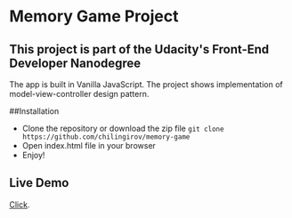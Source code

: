 # Memory Game Project

## This project is part of the Udacity's Front-End Developer Nanodegree

The app is built in Vanilla JavaScript. The project shows implementation of model-view-controller design pattern.

##Installation

- Clone the repository or download the zip file
`git clone https://github.com/chilingirov/memory-game`
- Open index.html file in your browser
- Enjoy!

## Live Demo
 [Click]( https://chilingirov.github.io/memory-game/.).


